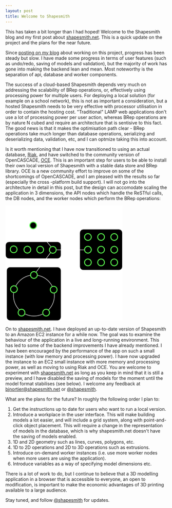 ```yaml
---
layout: post
title: Welcome to Shapesmith
---
```


This has taken a bit longer than I had hoped! Welcome to the Shapesmith blog and my first post about <a href="http://www.shapesmith.net">shapesmith.net</a>. This is a quick update on the project and the plans for the near future.

Since <a href="http://www.1011ltd.com/web/blog/post/im_building_a_webgl_tool">posting on my blog</a> about working on this project, progress has been steady but slow. I have made some progress in terms of user features (such as undo/redo, saving of models and validation), but the majority of work has gone into making the backend lean and mean. Most noteworthy is the separation of api, database and worker components.

The success of a cloud-based Shapesmith depends very much on addressing the scalability of BRep operations, or, effectively using processing power for multiple users. For deploying a local solution (for example on a school network), this is not as important a consideration, but a hosted Shapesmith needs to be very effective with processor utilisation in order to contain the hosting cost. &quot;Traditional&quot; LAMP web applications don't use a lot of processing power per user action, whereas BRep operations are by nature N cubed and require an architecture that is sentisive to this fact. The good news is that it makes the optimisation path clear - BRep operations take much longer than database operations, serializing and deserializing data, validation, etc, and I can optmize taking this into account.

Is it worth mentioning that I have now transitioned to using an actual database, <a href="http://www.basho.com/products_riak_overview.php">Riak</a>, and have switched to the community version of OpenCASCADE, <a href="https://github.com/tpaviot/oce">OCE</a>. This is an important step for users to be able to install their own local version of Shapesmith with a stable data store and BRep library. OCE is a new community effort to improve on some of the shortcomings of OpenCASCADE, and I am pleased with the results so far (especially the cross -platform build support). I will not go into the architecture in detail in this post, but the design can accomodate scaling the application in 3 dimensions, the API nodes which handle the ReSTful calls, the DB nodes, and the worker nodes which perform the BRep operations:

<div class="center"><img src="/img/architecture.png" alt="architecture"></img></div>

On to <a href="http://shapesmith.net">shapesmith.net</a>. I have deployed an up-to-date version of Shapesmith to an Amazon EC2 instance for a while now. The goal was to examine the behaviour of the application in a live and long-running environment. This has led to some of the backend improvements I have already mentioned. I have been encouraged by the performance of the app on such a small instance (with low memory and processing power). I have now upgraded the instance to an EC2 small instance with more memory and processing power, as well as moving to using Riak and OCE. You are welcome to experiment with <a href="http://shapesmith.net">shapesmith.net</a> as long as you keep in mind that it is still a preview, and I have disabled the saving of models for the moment until the model format stabilises (see below). I welcome any feedback at <a href="mailto:bjnortier@shapesmith.net">bjnortier@shapesmith.net</a> or <a href="http://www.twitter.com/shapesmith">@shapesmith</a>.

What are the plans for the future? In roughly the following order I plan to:

1. Get the instructions up to date for users who want to run a local version.
2. Introduce a workplace in the user interface. This will make building models a lot easier, and will include a grid system, along with point-and-click object placement. This will require a change in the representation of models in the database, which is why shapesmith.net doesn't have the saving of models enabled.
3. 1D and 2D geometry such as lines, curves, polygons, etc.
4. 1D to 2D operations and 2D to 3D operations such as extrusions.
5. Introduce on-demand worker instances (i.e. use more worker nodes when more users are using the application).
6. Introduce variables as a way of specifying model dimensions etc.

There is a lot of work to do, but I continue to believe that a 3D modelling application in a browser that is accessible to everyone, an open to modification, is important to make the economic advantages of 3D printing available to a large audience.

Stay tuned, and follow <a href="http://www.twitter.com/shapesmith">@shapesmith</a> for updates.
